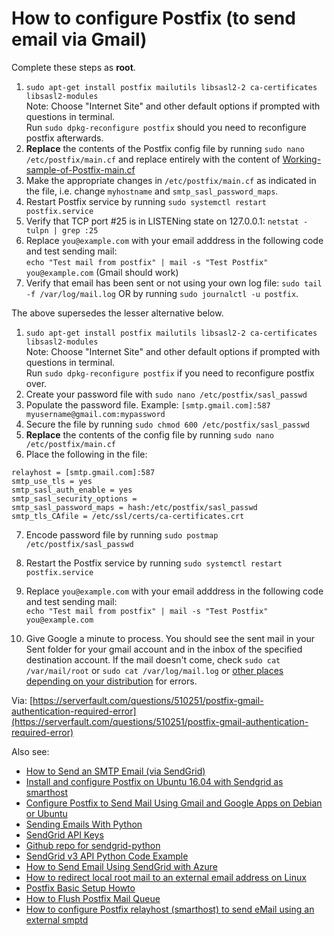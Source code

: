 # How to configure Postfix (to send email via Gmail)

Complete these steps as **root**.

1. `sudo apt-get install postfix mailutils libsasl2-2 ca-certificates libsasl2-modules`<br>
Note: Choose "Internet Site" and other default options if prompted with questions in terminal.<br> Run `sudo dpkg-reconfigure postfix` should you need to reconfigure postfix afterwards.
2. **Replace** the contents of the Postfix config file by running `sudo nano /etc/postfix/main.cf` and replace entirely with the content of [Working-sample-of-Postfix-main.cf](https://raw.githubusercontent.com/mrjdomingus/Snippets-and-Links/master/Ubuntu/Working-sample-of-Postfix-main.cf)
3. Make the appropriate changes in `/etc/postfix/main.cf` as indicated in the file, i.e. change `myhostname` and `smtp_sasl_password_maps`.
4. Restart Postfix service by running `sudo systemctl restart postfix.service`
5. Verify that TCP port #25 is in LISTENing state on 127.0.0.1: `netstat -tulpn | grep :25`
6. Replace `you@example.com` with your email adddress in the following code and test sending mail:<br>
`echo "Test mail from postfix" | mail -s "Test Postfix" you@example.com` (Gmail should work)
6. Verify that email has been sent or not using your own log file: `sudo tail -f /var/log/mail.log` OR by running `sudo journalctl -u postfix`.


The above supersedes the lesser alternative below.

1. `sudo apt-get install postfix mailutils libsasl2-2 ca-certificates libsasl2-modules`<br>
Note: Choose "Internet Site" and other default options if prompted with questions in terminal.<br> Run `sudo dpkg-reconfigure postfix` if you need to reconfigure postfix over.
2. Create your password file with `sudo nano /etc/postfix/sasl_passwd` 
3. Populate the password file. Example: `[smtp.gmail.com]:587 myusername@gmail.com:mypassword`
4. Secure the file by running `sudo chmod 600 /etc/postfix/sasl_passwd`<br>
5. **Replace** the contents of the config file by running `sudo nano /etc/postfix/main.cf`
6. Place the following in the file:
```
relayhost = [smtp.gmail.com]:587
smtp_use_tls = yes
smtp_sasl_auth_enable = yes
smtp_sasl_security_options =
smtp_sasl_password_maps = hash:/etc/postfix/sasl_passwd
smtp_tls_CAfile = /etc/ssl/certs/ca-certificates.crt
```
7. Encode password file by running `sudo postmap /etc/postfix/sasl_passwd`

8. Restart the Postfix service by running `sudo systemctl restart postfix.service`

9. Replace `you@example.com` with your email adddress in the following code and test sending mail:<br>
`echo "Test mail from postfix" | mail -s "Test Postfix" you@example.com`

10. Give Google a minute to process. You should see the sent mail in your Sent folder for your gmail account and in the inbox of the specified destination account. If the mail doesn't come, check `sudo cat /var/mail/root` or `sudo cat /var/log/mail.log` or [other places depending on your distribution](https://serverfault.com/questions/59602/where-to-check-log-of-sendmail) for errors.

Via: [https://serverfault.com/questions/510251/postfix-gmail-authentication-required-error](https://serverfault.com/questions/510251/postfix-gmail-authentication-required-error)

Also see:
* [How to Send an SMTP Email (via SendGrid)](https://sendgrid.com/docs/API_Reference/SMTP_API/getting_started_smtp.html)
* [Install and configure Postfix on Ubuntu 16.04 with Sendgrid as smarthost](https://linuxmon.com/install-and-configure-postfix-on-ubuntu-1604/)
* [Configure Postfix to Send Mail Using Gmail and Google Apps on Debian or Ubuntu](https://www.linode.com/docs/email/postfix/configure-postfix-to-send-mail-using-gmail-and-google-apps-on-debian-or-ubuntu/)
* [Sending Emails With Python](https://realpython.com/python-send-email/)
* [SendGrid API Keys](https://sendgrid.com/docs/ui/account-and-settings/api-keys/)
* [Github repo for sendgrid-python](https://github.com/sendgrid/sendgrid-python/blob/master/sendgrid/helpers/mail/mail.py)
* [SendGrid v3 API Python Code Example](https://sendgrid.com/docs/for-developers/sending-email/v3-python-code-example/)
* [How to Send Email Using SendGrid with Azure](https://docs.microsoft.com/en-us/azure/sendgrid-dotnet-how-to-send-email)
* [How to redirect local root mail to an external email address on Linux](https://blog.bobbyallen.me/2013/02/03/how-to-redirect-local-root-mail-to-an-external-email-address-on-linux/)
* [Postfix Basic Setup Howto](https://help.ubuntu.com/community/PostfixBasicSetupHowto)
* [How to Flush Postfix Mail Queue](https://tecadmin.net/flush-postfix-mail-queue/)
* [How to configure Postfix relayhost (smarthost) to send eMail using an external smptd](https://www.cyberciti.biz/faq/how-to-configure-postfix-relayhost-smarthost-to-send-email-using-an-external-smptd/)

